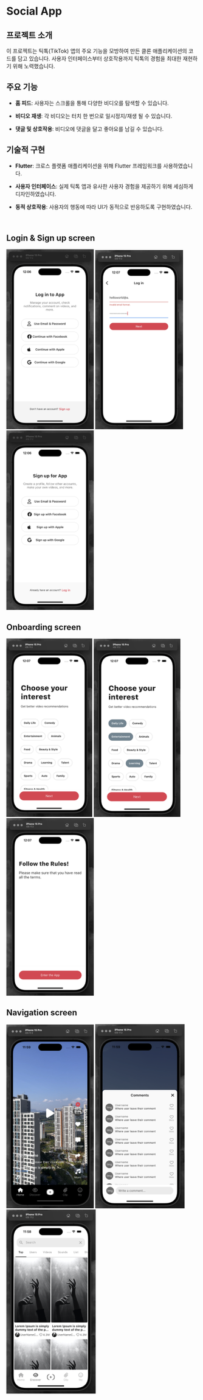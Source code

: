 
# Social App


## 프로젝트 소개

이 프로젝트는 틱톡(TikTok) 앱의 주요 기능을 모방하여 만든 클론 애플리케이션의 코드를 담고 있습니다.
사용자 인터페이스부터 상호작용까지 틱톡의 경험을 최대한 재현하기 위해 노력했습니다.

## 주요 기능

- **홈 피드**: 사용자는 스크롤을 통해 다양한 비디오를 탐색할 수 있습니다.

- **비디오 재생**: 각 비디오는 터치 한 번으로 일시정지/재생 될 수 있습니다.

- **댓글 및 상호작용**: 비디오에 댓글을 달고 좋아요를 남길 수 있습니다.

## 기술적 구현

- **Flutter**: 크로스 플랫폼 애플리케이션을 위해 Flutter 프레임워크를 사용하였습니다.

- **사용자 인터페이스**: 실제 틱톡 앱과 유사한 사용자 경험을 제공하기 위해 세심하게 디자인하였습니다.

- **동적 상호작용**: 사용자의 행동에 따라 UI가 동적으로 반응하도록 구현하였습니다.

<br>


## Login & Sign up screen

<p float="left">
  <img src="tiktokApp_mock/assets/images/login_screen1.png" alt="" width="230">
  <img src="tiktokApp_mock/assets/images/login_screen2.png" alt="" width="231">
  <img src="tiktokApp_mock/assets/images/signup_screen.png" alt="" width="230">
</p>

## Onboarding screen

<p float="left">
  <img src="tiktokApp_mock/assets/images/interest_screen1.png" alt="" width="226">
  <img src="tiktokApp_mock/assets/images/interest_screen2.png" alt="" width="228">
  <img src="tiktokApp_mock/assets/images/onboarding_screen.png" alt="" width="230">
</p>


## Navigation screen

<p float="left">
  <img src="tiktokApp_mock/assets/images/main_video_screen.png" alt="" width="230">
  <img src="tiktokApp_mock/assets/images/video_message_screen.png" alt="" width="235">
  <img src="tiktokApp_mock/assets/images/main_discover_screen.png" alt="" width="235">
</p>



